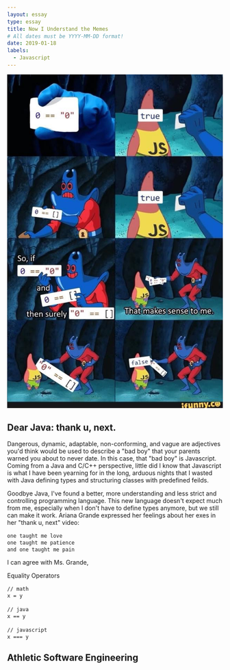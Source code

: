 ```yaml
---
layout: essay
type: essay
title: Now I Understand the Memes
# All dates must be YYYY-MM-DD format!
date: 2019-01-18
labels:
  - Javascript
---
```


<img class="ui left floated image" src="../images/jsmeme.jpg">

##  Dear Java: thank u, next. 

Dangerous, dynamic, adaptable, non-conforming, and vague are adjectives you'd think would be used to describe a "bad boy" that your parents warned you about to never date. In this case, that "bad boy" is Javascript. Coming from a Java and C/C++ perspective, little did I know that Javascript is what I have been yearning for in the long, arduous nights that I wasted with Java defining types and structuring classes with predefined feilds. 

Goodbye Java, I've found a better, more understanding and less strict and controlling programming language. This new language doesn't expect much from me, especially when I don't have to define types anymore, but we still can make it work. Ariana Grande expressed her feelings about her exes in her "thank u, next" video: 

```
one taught me love
one taught me patience
and one taught me pain
```

I can agree with Ms. Grande, 




Equality Operators
```
// math
x = y

// java
x == y

// javascript
x === y

```

## Athletic Software Engineering



